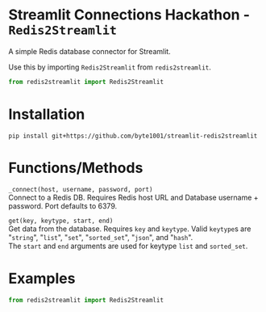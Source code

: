 # Streamlit Connections Hackathon - `Redis2Streamlit`
A simple Redis database connector for Streamlit.

Use this by importing `Redis2Streamlit` from `redis2streamlit`.
```python
from redis2streamlit import Redis2Streamlit
```

# Installation
`pip install git+https://github.com/byte1001/streamlit-redis2streamlit`

# Functions/Methods

`_connect(host, username, password, port)`  
Connect to a Redis DB. Requires Redis host URL and Database username + password. Port defaults to 6379.
  
    
`get(key, keytype, start, end)`  
Get data from the database. Requires `key` and `keytype`. Valid `keytype`s are "`string`", "`list`", "`set`", "`sorted_set`", "`json`", and "`hash`".  
The `start` and `end` arguments are used for keytype `list` and `sorted_set`.  

# Examples  
```python
from redis2streamlit import Redis2Streamlit
```
